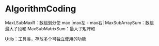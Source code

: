 # AlgorithmCoding
MaxLSubMaxR：数组划分使 max |max左 - max右|
MaxSubArraySum：数组最大子段和
MaxSubMatrixSum：最大子矩阵和

Utils：工具类，存放多个可独立使用的功能

